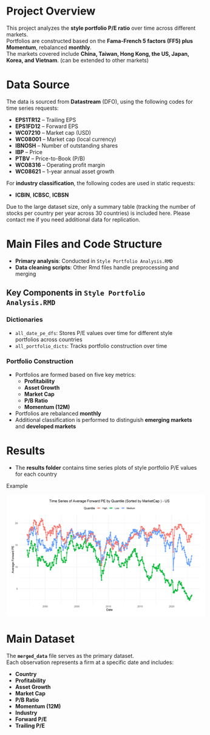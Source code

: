 # **Project Overview**
This project analyzes the **style portfolio P/E ratio** over time across different markets.  
Portfolios are constructed based on the **Fama-French 5 factors (FF5) plus Momentum**, rebalanced **monthly**.  
The markets covered include **China, Taiwan, Hong Kong, the US, Japan, Korea, and Vietnam**.  (can be extended to other markets)

# **Data Source**
The data is sourced from **Datastream** (DFO), using the following codes for time series requests:

- **EPS1TR12** – Trailing EPS  
- **EPS1FD12** – Forward EPS  
- **WC07210** – Market cap (USD)  
- **WC08001** – Market cap (local currency)  
- **IBNOSH** – Number of outstanding shares  
- **IBP** – Price  
- **PTBV** – Price-to-Book (P/B)  
- **WC08316** – Operating profit margin  
- **WC08621** – 1-year annual asset growth  

For **industry classification**, the following codes are used in static requests:  
- **ICBIN**, **ICBSC**, **ICBSN**  

Due to the large dataset size, only a summary table (tracking the number of stocks per country per year across 30 countries) is included here. Please contact me if you need additional data for replication.

# **Main Files and Code Structure**
- **Primary analysis**: Conducted in `Style Portfolio Analysis.RMD`  
- **Data cleaning scripts**: Other Rmd files handle preprocessing and merging  

## **Key Components in `Style Portfolio Analysis.RMD`**
### **Dictionaries**
- `all_date_pe_dfs`: Stores P/E values over time for different style portfolios across countries  
- `all_portfolio_dicts`: Tracks portfolio construction over time  

### **Portfolio Construction**
- Portfolios are formed based on five key metrics:  
  - **Profitability**  
  - **Asset Growth**  
  - **Market Cap**  
  - **P/B Ratio**  
  - **Momentum (12M)**  
- Portfolios are rebalanced **monthly**  
- Additional classification is performed to distinguish **emerging markets** and **developed markets**  

# **Results**
- The **results folder** contains time series plots of style portfolio P/E values for each country  

Example  
<p align="center">
    <img src="results/countries_pe/forward_pe_time_series_US_MarketCap.png" width="600" style="background:white; padding:10px; border-radius:10px;">
</p>

# **Main Dataset**
The **`merged_data`** file serves as the primary dataset.  
Each observation represents a firm at a specific date and includes:  

- **Country**  
- **Profitability**  
- **Asset Growth**  
- **Market Cap**  
- **P/B Ratio**  
- **Momentum (12M)**  
- **Industry**  
- **Forward P/E**  
- **Trailing P/E**  

